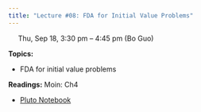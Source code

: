```yaml
---
title: "Lecture #08: FDA for Initial Value Problems"
---
```


&nbsp;&nbsp;&nbsp;&nbsp;&nbsp;Thu, Sep 18, 3:30 pm – 4:45 pm (Bo Guo)

**Topics:**
- FDA for initial value problems

**Readings:** Moin: Ch4

- [Pluto Notebook](../pluto_notebooks/Lec8_fda_initial_value.jl)
